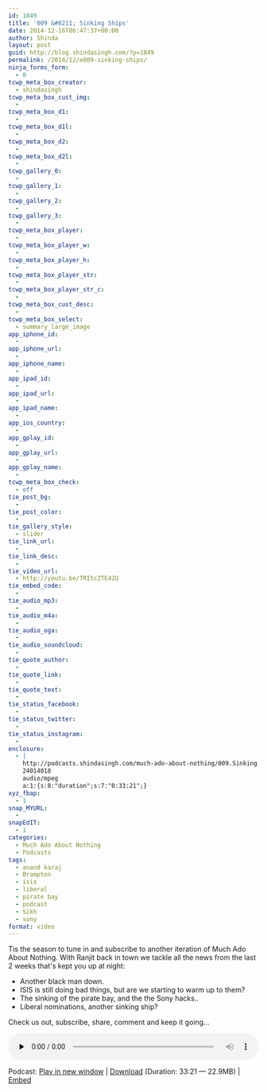```yaml
---
id: 1849
title: '009 &#8211; Sinking Ships'
date: 2014-12-16T06:47:37+00:00
author: Shinda
layout: post
guid: http://blog.shindasingh.com/?p=1849
permalink: /2014/12/e009-sinking-ships/
ninja_forms_form:
  - 0
tcwp_meta_box_creator:
  - shindasingh
tcwp_meta_box_cust_img:
  - 
tcwp_meta_box_d1:
  - 
tcwp_meta_box_d1l:
  - 
tcwp_meta_box_d2:
  - 
tcwp_meta_box_d2l:
  - 
tcwp_gallery_0:
  - 
tcwp_gallery_1:
  - 
tcwp_gallery_2:
  - 
tcwp_gallery_3:
  - 
tcwp_meta_box_player:
  - 
tcwp_meta_box_player_w:
  - 
tcwp_meta_box_player_h:
  - 
tcwp_meta_box_player_str:
  - 
tcwp_meta_box_player_str_c:
  - 
tcwp_meta_box_cust_desc:
  - 
tcwp_meta_box_select:
  - summary_large_image
app_iphone_id:
  - 
app_iphone_url:
  - 
app_iphone_name:
  - 
app_ipad_id:
  - 
app_ipad_url:
  - 
app_ipad_name:
  - 
app_ios_country:
  - 
app_gplay_id:
  - 
app_gplay_url:
  - 
app_gplay_name:
  - 
tcwp_meta_box_check:
  - off
tie_post_bg:
  - 
tie_post_color:
  - 
tie_gallery_style:
  - slider
tie_link_url:
  - 
tie_link_desc:
  - 
tie_video_url:
  - http://youtu.be/TRItcZTE42U
tie_embed_code:
  - 
tie_audio_mp3:
  - 
tie_audio_m4a:
  - 
tie_audio_oga:
  - 
tie_audio_soundcloud:
  - 
tie_quote_author:
  - 
tie_quote_link:
  - 
tie_quote_text:
  - 
tie_status_facebook:
  - 
tie_status_twitter:
  - 
tie_status_instagram:
  - 
enclosure:
  - |
    http://podcasts.shindasingh.com/much-ado-about-nothing/009.Sinking.Ships.mp3
    24014018
    audio/mpeg
    a:1:{s:8:"duration";s:7:"0:33:21";}
xyz_fbap:
  - 1
snap_MYURL:
  - 
snapEdIT:
  - 1
categories:
  - Much Ado About Nothing
  - Podcasts
tags:
  - anand karaj
  - Brampton
  - isis
  - liberal
  - pirate bay
  - podcast
  - Sikh
  - sony
format: video
---
```

Tis the season to tune in and subscribe to another iteration of Much Ado About Nothing. With Ranjit back in town we tackle all the news from the last 2 weeks that's kept you up at night:

  * Another black man down.
  * ISIS is still doing bad things, but are we starting to warm up to them?
  * The sinking of the pirate bay, and the the Sony hacks..
  * Liberal nominations, another sinking ship?

Check us out, subscribe, share, comment and keep it going...

<div class="powerpress_player" id="powerpress_player_5639">
  <audio class="wp-audio-shortcode" id="audio-1849-11" preload="none" style="width: 100%;" controls="controls"><source type="audio/mpeg" src="http://podcasts.shindasingh.com/much-ado-about-nothing/009.Sinking.Ships.mp3?_=11" /></audio>
</div>

<p class="powerpress_links powerpress_links_mp3">
  Podcast: <a href="http://podcasts.shindasingh.com/much-ado-about-nothing/009.Sinking.Ships.mp3" class="powerpress_link_pinw" target="_blank" title="Play in new window" onclick="return powerpress_pinw('http://blog.shindasingh.com/?powerpress_pinw=1849-podcast');" rel="nofollow">Play in new window</a> | <a href="http://podcasts.shindasingh.com/much-ado-about-nothing/009.Sinking.Ships.mp3" class="powerpress_link_d" title="Download" rel="nofollow" download="009.Sinking.Ships.mp3">Download</a> (Duration: 33:21 &#8212; 22.9MB) | <a href="#" class="powerpress_link_e" title="Embed" onclick="return powerpress_show_embed('1849-podcast');" rel="nofollow">Embed</a>
</p>

<p class="powerpress_embed_box" id="powerpress_embed_1849-podcast" style="display: none;">
  <input id="powerpress_embed_1849-podcast_t" type="text" value="<iframe width=&quot;320&quot; height=&quot;30&quot; src=&quot;http://blog.shindasingh.com/?powerpress_embed=1849-podcast&amp;powerpress_player=mediaelement-audio&quot; frameborder=&quot;0&quot; scrolling=&quot;no&quot;></iframe>" onclick="javascript: this.select();" onfocus="javascript: this.select();" style="width: 70%;" readOnly />
</p>

<!--powerpress_player-->